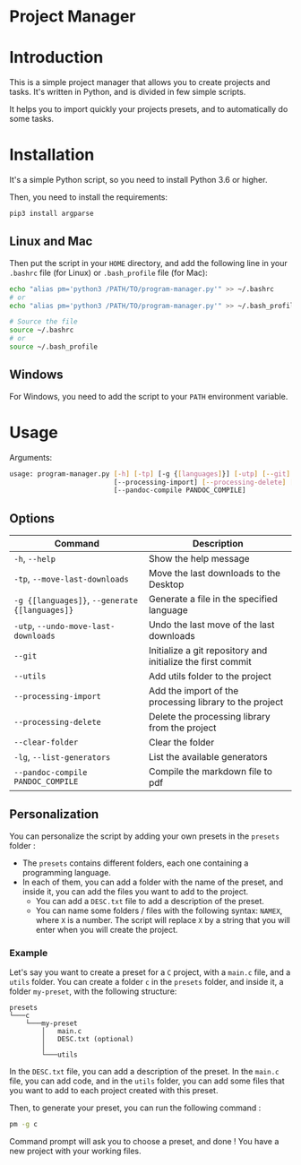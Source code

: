 # Project Manager

# Introduction

This is a simple project manager that allows you to create projects and tasks. It's written in Python, and is divided in few simple scripts.

It helps you to import quickly your projects presets, and to automatically do some tasks.

# Installation

It's a simple Python script, so you need to install Python 3.6 or higher.

Then, you need to install the requirements:
```bash
pip3 install argparse
```

## Linux and Mac

Then put the script in your `HOME` directory, and add the following line in your `.bashrc` file (for Linux) or `.bash_profile` file (for Mac):

```bash
echo "alias pm='python3 /PATH/TO/program-manager.py'" >> ~/.bashrc
# or
echo "alias pm='python3 /PATH/TO/program-manager.py'" >> ~/.bash_profile

# Source the file
source ~/.bashrc
# or
source ~/.bash_profile
```

## Windows

For Windows, you need to add the script to your `PATH` environment variable.

# Usage

Arguments:
```bash
usage: program-manager.py [-h] [-tp] [-g {[languages]}] [-utp] [--git] [--utils]
                          [--processing-import] [--processing-delete] [--clear-folder] [-lg]
                          [--pandoc-compile PANDOC_COMPILE]
```

## Options

<!-- 
 options:
  -h, --help            show this help message and exit
  -tp, --move-last-downloads
                        Move the last downloads to the Desktop
  -g {processing,latex,java,html,c}, --generate {processing,latex,java,html,c}
                        Generate a file in the specified language
  -utp, --undo-move-last-downloads
                        Undo the last move of the last downloads
  --git                 Initialize a git repository and initialize the first commit
  --utils               Add utils folder to the project
  --processing-import   Add the import of the processing library to the project
  --processing-delete   Delete the processing library from the project
  --clear-folder        Clear the folder
  -lg, --list-generators
                        List the available generators
  --pandoc-compile PANDOC_COMPILE
                        Compile the markdown file to pdf

Make a table with the options (commands are between "`")

 -->

| Command | Description |
| --- | --- |
| `-h`, `--help` | Show the help message |
| `-tp`, `--move-last-downloads` | Move the last downloads to the Desktop |
| `-g {[languages]}`, `--generate {[languages]}` | Generate a file in the specified language |
| `-utp`, `--undo-move-last-downloads` | Undo the last move of the last downloads |
| `--git` | Initialize a git repository and initialize the first commit |
| `--utils` | Add utils folder to the project |
| `--processing-import` | Add the import of the processing library to the project |
| `--processing-delete` | Delete the processing library from the project |
| `--clear-folder` | Clear the folder |
| `-lg`, `--list-generators` | List the available generators |
| `--pandoc-compile PANDOC_COMPILE` | Compile the markdown file to pdf |

## Personalization

You can personalize the script by adding your own presets in the `presets` folder :

- The `presets` contains different folders, each one containing a programming language.
- In each of them, you can add a folder with the name of the preset, and inside it, you can add the files you want to add to the project.
  - You can add a `DESC.txt` file to add a description of the preset.
  - You can name some folders / files with the following syntax: `NAMEX`, where `X` is a number. The script will replace `X` by a string that you will enter when you will create the project.

### Example

Let's say you want to create a preset for a `C` project, with a `main.c` file, and a `utils` folder. You can create a folder `c` in the `presets` folder, and inside it, a folder `my-preset`, with the following structure:

```
presets
└───c
    └───my-preset
        │   main.c
        │   DESC.txt (optional)
        │
        └───utils
```

In the `DESC.txt` file, you can add a description of the preset. In the `main.c` file, you can add code, and in the `utils` folder, you can add some files that you want to add to each project created with this preset.

Then, to generate your preset, you can run the following command :

```bash
pm -g c
```

Command prompt will ask you to choose a preset, and done ! You have a new project with your working files.

